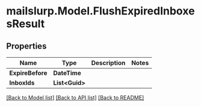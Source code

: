 # mailslurp.Model.FlushExpiredInboxesResult
## Properties

Name | Type | Description | Notes
------------ | ------------- | ------------- | -------------
**ExpireBefore** | **DateTime** |  | 
**InboxIds** | **List&lt;Guid&gt;** |  | 

[[Back to Model list]](../README#documentation-for-models) [[Back to API list]](../README#documentation-for-api-endpoints) [[Back to README]](../README)

